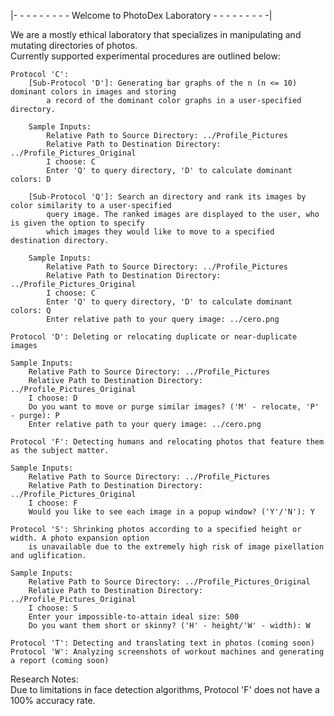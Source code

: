 |- - - - - - - - - Welcome to PhotoDex Laboratory - - - - - - - - -|

We are a mostly ethical laboratory that specializes in manipulating and mutating directories of photos.<br />
Currently supported experimental procedures are outlined below:<br />
    
    Protocol 'C': 
        [Sub-Protocol 'D']: Generating bar graphs of the n (n <= 10) dominant colors in images and storing
            a record of the dominant color graphs in a user-specified directory. 
        
		Sample Inputs:
			Relative Path to Source Directory: ../Profile_Pictures
			Relative Path to Destination Directory: ../Profile_Pictures_Original
			I choose: C
			Enter 'Q' to query directory, 'D' to calculate dominant colors: D
	
	    [Sub-Protocol 'Q']: Search an directory and rank its images by color similarity to a user-specified
            query image. The ranked images are displayed to the user, who is given the option to specify
            which images they would like to move to a specified destination directory.
	
		Sample Inputs:
			Relative Path to Source Directory: ../Profile_Pictures
			Relative Path to Destination Directory: ../Profile_Pictures_Original
			I choose: C
			Enter 'Q' to query directory, 'D' to calculate dominant colors: Q
			Enter relative path to your query image: ../cero.png
			
    Protocol 'D': Deleting or relocating duplicate or near-duplicate images

	Sample Inputs:
		Relative Path to Source Directory: ../Profile_Pictures
		Relative Path to Destination Directory: ../Profile_Pictures_Original
		I choose: D
		Do you want to move or purge similar images? ('M' - relocate, 'P' - purge): P
		Enter relative path to your query image: ../cero.png
    
    Protocol 'F': Detecting humans and relocating photos that feature them as the subject matter.
		
	Sample Inputs:
		Relative Path to Source Directory: ../Profile_Pictures
		Relative Path to Destination Directory: ../Profile_Pictures_Original
		I choose: F
		Would you like to see each image in a popup window? ('Y'/'N'): Y
			
    Protocol 'S': Shrinking photos according to a specified height or width. A photo expansion option 
        is unavailable due to the extremely high risk of image pixellation and uglification.
    		
	Sample Inputs:
		Relative Path to Source Directory: ../Profile_Pictures_Original
		Relative Path to Destination Directory: ../Profile_Pictures_Original
		I choose: S
		Enter your impossible-to-attain ideal size: 500
		Do you want them short or skinny? ('H' - height/'W' - width): W

    Protocol 'T': Detecting and translating text in photos (coming soon)
    Protocol 'W': Analyzing screenshots of workout machines and generating a report (coming soon)

Research Notes: <br />
Due to limitations in face detection algorithms, Protocol 'F' does not have a 100% accuracy rate.
